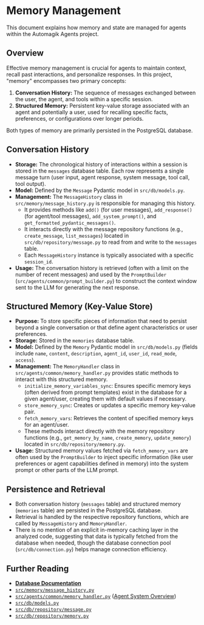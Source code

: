 # Memory Management

This document explains how memory and state are managed for agents within the Automagik Agents project.

## Overview

Effective memory management is crucial for agents to maintain context, recall past interactions, and personalize responses. In this project, "memory" encompasses two primary concepts:

1. **Conversation History:** The sequence of messages exchanged between the user, the agent, and tools within a specific session.
2. **Structured Memory:** Persistent key-value storage associated with an agent and potentially a user, used for recalling specific facts, preferences, or configurations over longer periods.

Both types of memory are primarily persisted in the PostgreSQL database.

## Conversation History

- **Storage:** The chronological history of interactions within a session is stored in the `messages` database table. Each row represents a single message turn (user input, agent response, system message, tool call, tool output).
- **Model:** Defined by the `Message` Pydantic model in `src/db/models.py`.
- **Management:** The `MessageHistory` class in `src/memory/message_history.py` is responsible for managing this history.
  - It provides methods like `add()` (for user messages), `add_response()` (for agent/tool messages), `add_system_prompt()`, and `get_formatted_pydantic_messages()`.
  - It interacts directly with the message repository functions (e.g., `create_message`, `list_messages`) located in `src/db/repository/message.py` to read from and write to the `messages` table.
  - Each `MessageHistory` instance is typically associated with a specific `session_id`.
- **Usage:** The conversation history is retrieved (often with a limit on the number of recent messages) and used by the `PromptBuilder` (`src/agents/common/prompt_builder.py`) to construct the context window sent to the LLM for generating the next response.

## Structured Memory (Key-Value Store)

- **Purpose:** To store specific pieces of information that need to persist beyond a single conversation or that define agent characteristics or user preferences.
- **Storage:** Stored in the `memories` database table.
- **Model:** Defined by the `Memory` Pydantic model in `src/db/models.py` (fields include `name`, `content`, `description`, `agent_id`, `user_id`, `read_mode`, `access`).
- **Management:** The `MemoryHandler` class in `src/agents/common/memory_handler.py` provides static methods to interact with this structured memory.
  - `initialize_memory_variables_sync`: Ensures specific memory keys (often derived from prompt templates) exist in the database for a given agent/user, creating them with default values if necessary.
  - `store_memory_sync`: Creates or updates a specific memory key-value pair.
  - `fetch_memory_vars`: Retrieves the content of specified memory keys for an agent/user.
  - These methods interact directly with the memory repository functions (e.g., `get_memory_by_name`, `create_memory`, `update_memory`) located in `src/db/repository/memory.py`.
- **Usage:** Structured memory values fetched via `fetch_memory_vars` are often used by the `PromptBuilder` to inject specific information (like user preferences or agent capabilities defined in memory) into the system prompt or other parts of the LLM prompt.

## Persistence and Retrieval

- Both conversation history (`messages` table) and structured memory (`memories` table) are persisted in the PostgreSQL database.
- Retrieval is handled by the respective repository functions, which are called by `MessageHistory` and `MemoryHandler`.
- There is no mention of an explicit in-memory caching layer in the analyzed code, suggesting that data is typically fetched from the database when needed, though the database connection pool (`src/db/connection.py`) helps manage connection efficiency.

## Further Reading

- **[Database Documentation](./database.md)**
- [`src/memory/message_history.py`](mdc:src/memory/message_history.py)
- [`src/agents/common/memory_handler.py`](mdc:src/agents/common/memory_handler.py) ([Agent System Overview](../development/agents-overview.md))
- [`src/db/models.py`](mdc:src/db/models.py)
- [`src/db/repository/message.py`](mdc:src/db/repository/message.py)
- [`src/db/repository/memory.py`](mdc:src/db/repository/memory.py) 